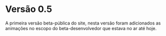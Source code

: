 # Versão 0.5
A primeira versão beta-pública do site, nesta versão foram adicionados as animações no escopo do beta-desenvolvedor que estava no ar até hoje.
